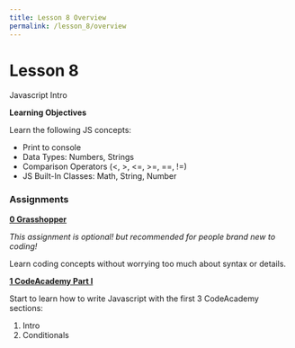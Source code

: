 ```yaml
---
title: Lesson 8 Overview
permalink: /lesson_8/overview
---
```


# Lesson 8

Javascript Intro

**Learning Objectives**

Learn the following JS concepts:
* Print to console
* Data Types: Numbers, Strings
* Comparison Operators (<, >, <=, >=, ==, !=)
* JS Built-In Classes: Math, String, Number


### Assignments

**[0 Grasshopper](0_grasshopper_app)**

_This assignment is optional! but recommended for people brand new to coding!_

Learn coding concepts without worrying too much about syntax or details.


**[1 CodeAcademy Part I](1_codeacademy_part_1)**

Start to learn how to write Javascript with the first 3 CodeAcademy sections:
1. Intro
2. Conditionals

